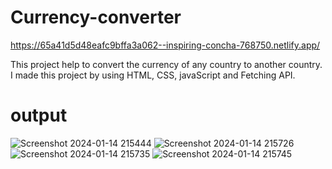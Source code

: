 # Currency-converter
https://65a41d5d48eafc9bffa3a062--inspiring-concha-768750.netlify.app/

This project help to convert the currency of any country to another country.
I made this project by using HTML, CSS, javaScript and Fetching API.
# output
![Screenshot 2024-01-14 215444](https://github.com/12saswat/Currency-converter/assets/138807629/63139f23-a921-412a-8b03-83fb820b352a)
![Screenshot 2024-01-14 215726](https://github.com/12saswat/Currency-converter/assets/138807629/bd910325-fca2-4f9e-87e1-69225a60f5bc)
![Screenshot 2024-01-14 215735](https://github.com/12saswat/Currency-converter/assets/138807629/d3f9e0e9-65bb-44b9-9178-04ec758d7136)
![Screenshot 2024-01-14 215745](https://github.com/12saswat/Currency-converter/assets/138807629/8ddd8c7f-2d94-4cd9-9ebf-4d257732d516)
